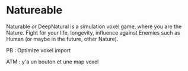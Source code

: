 # Natureable
Naturable *or* DeepNatural is a simulation voxel game, where you are the Nature.
Fight for your life, longevity, influence against Enemies such as Human (or maybe in the future, other Nature).  


PB : Optimize voxel import

ATM : y'a un bouton et une map voxel

<!--
 * [ ] SimField
 * [ ] Choose Nature
 * [ ] Shot Nature
 * [ ] Sumulatara
 * [ ] DeepNatural  
-->

